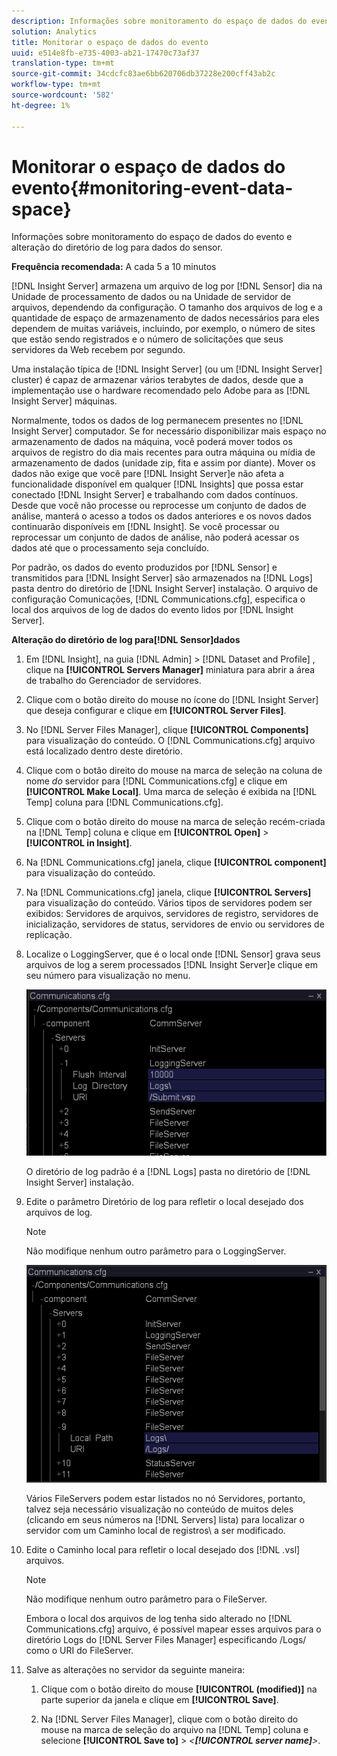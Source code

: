 ```yaml
---
description: Informações sobre monitoramento do espaço de dados do evento e alteração do diretório de log para dados do sensor.
solution: Analytics
title: Monitorar o espaço de dados do evento
uuid: e514e8fb-e735-4003-ab21-17470c73af37
translation-type: tm+mt
source-git-commit: 34cdcfc83ae6bb620706db37228e200cff43ab2c
workflow-type: tm+mt
source-wordcount: '582'
ht-degree: 1%

---
```



# Monitorar o espaço de dados do evento{#monitoring-event-data-space}

Informações sobre monitoramento do espaço de dados do evento e alteração do diretório de log para dados do sensor.

**Frequência recomendada:** A cada 5 a 10 minutos

[!DNL Insight Server] armazena um arquivo de log por [!DNL Sensor] dia na Unidade de processamento de dados ou na Unidade de servidor de arquivos, dependendo da configuração. O tamanho dos arquivos de log e a quantidade de espaço de armazenamento de dados necessários para eles dependem de muitas variáveis, incluindo, por exemplo, o número de sites que estão sendo registrados e o número de solicitações que seus servidores da Web recebem por segundo.

Uma instalação típica de [!DNL Insight Server] (ou um [!DNL Insight Server] cluster) é capaz de armazenar vários terabytes de dados, desde que a implementação use o hardware recomendado pelo Adobe para as [!DNL Insight Server] máquinas.

Normalmente, todos os dados de log permanecem presentes no [!DNL Insight Server] computador. Se for necessário disponibilizar mais espaço no armazenamento de dados na máquina, você poderá mover todos os arquivos de registro do dia mais recentes para outra máquina ou mídia de armazenamento de dados (unidade zip, fita e assim por diante). Mover os dados não exige que você pare [!DNL Insight Server]e não afeta a funcionalidade disponível em qualquer [!DNL Insights] que possa estar conectado [!DNL Insight Server] e trabalhando com dados contínuos. Desde que você não processe ou reprocesse um conjunto de dados de análise, manterá o acesso a todos os dados anteriores e os novos dados continuarão disponíveis em [!DNL Insight]. Se você processar ou reprocessar um conjunto de dados de análise, não poderá acessar os dados até que o processamento seja concluído.

Por padrão, os dados do evento produzidos por [!DNL Sensor] e transmitidos para [!DNL Insight Server] são armazenados na [!DNL Logs] pasta dentro do diretório de [!DNL Insight Server] instalação. O arquivo de configuração Comunicações, [!DNL Communications.cfg], especifica o local dos arquivos de log de dados do evento lidos por [!DNL Insight Server].

**Alteração do diretório de log para[!DNL Sensor]dados**

1. Em [!DNL Insight], na guia [!DNL Admin] > [!DNL Dataset and Profile] , clique na **[!UICONTROL Servers Manager]** miniatura para abrir a área de trabalho do Gerenciador de servidores.
1. Clique com o botão direito do mouse no ícone do [!DNL Insight Server] que deseja configurar e clique em **[!UICONTROL Server Files]**.
1. No [!DNL Server Files Manager], clique **[!UICONTROL Components]** para visualização do conteúdo. O [!DNL Communications.cfg] arquivo está localizado dentro deste diretório.
1. Clique com o botão direito do mouse na marca de seleção na coluna de nome *do* servidor para [!DNL Communications.cfg] e clique em **[!UICONTROL Make Local]**. Uma marca de seleção é exibida na [!DNL Temp] coluna para [!DNL Communications.cfg].
1. Clique com o botão direito do mouse na marca de seleção recém-criada na [!DNL Temp] coluna e clique em **[!UICONTROL Open]** > **[!UICONTROL in Insight]**.
1. Na [!DNL Communications.cfg] janela, clique **[!UICONTROL component]** para visualização do conteúdo.
1. Na [!DNL Communications.cfg] janela, clique **[!UICONTROL Servers]** para visualização do conteúdo. Vários tipos de servidores podem ser exibidos: Servidores de arquivos, servidores de registro, servidores de inicialização, servidores de status, servidores de envio ou servidores de replicação.
1. Localize o LoggingServer, que é o local onde [!DNL Sensor] grava seus arquivos de log a serem processados [!DNL Insight Server]e clique em seu número para visualização no menu.

   ![Informações da etapa](assets/cfg_communications_examplevalues_logging.png)

   O diretório de log padrão é a [!DNL Logs] pasta no diretório de [!DNL Insight Server] instalação.

1. Edite o parâmetro Diretório de log para refletir o local desejado dos arquivos de log.

   >[!NOTE]
   >
   >Não modifique nenhum outro parâmetro para o LoggingServer.

   ![](assets/cfg_communicates_logslocalpath_egvalues.png)

   Vários FileServers podem estar listados no nó Servidores, portanto, talvez seja necessário visualização no conteúdo de muitos deles (clicando em seus números na [!DNL Servers] lista) para localizar o servidor com um Caminho local de registros\ a ser modificado.

1. Edite o Caminho local para refletir o local desejado dos [!DNL .vsl] arquivos.

   >[!NOTE]
   >
   >Não modifique nenhum outro parâmetro para o FileServer.

   Embora o local dos arquivos de log tenha sido alterado no [!DNL Communications.cfg] arquivo, é possível mapear esses arquivos para o diretório Logs do [!DNL Server Files Manager] especificando /Logs/ como o URI do FileServer.

1. Salve as alterações no servidor da seguinte maneira:

   1. Clique com o botão direito do mouse **[!UICONTROL (modified)]** na parte superior da janela e clique em **[!UICONTROL Save]**.

   1. Na [!DNL Server Files Manager], clique com o botão direito do mouse na marca de seleção do arquivo na [!DNL Temp] coluna e selecione **[!UICONTROL Save to]** > *&lt;**[!UICONTROL server name]**>*.

